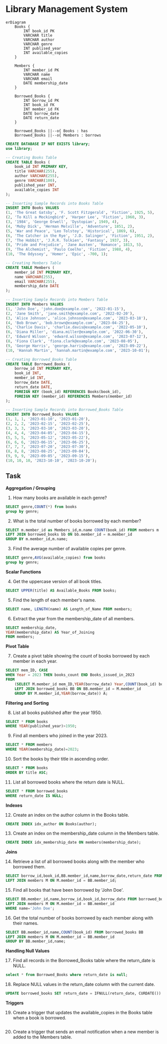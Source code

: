 # Library Management System

```mermaid
erDiagram
    Books {
        INT book_id PK
        VARCHAR title
        VARCHAR author
        VARCHAR genre
        INT publised_year
        INT available_copies
    }

    Members {
        INT member_id PK
        VARCHAR name
        VARCHAR email
        DATE membership_date
    }

    Borrowed_Books {
        INT borrow_id PK
        INT book_id FK
        INT member_id FK
        DATE borrow_date
        DATE return_date
    }
    
    Borrowed_Books ||--o{ Books : has
    Borrowed_Books ||--o{ Members : borrows
```

```sql
CREATE DATABASE IF NOT EXISTS library;
use library;

-- Creating Books Table
CREATE TABLE Books (
    book_id INT PRIMARY KEY,
    title VARCHAR(255),
    author VARCHAR(255),
    genre VARCHAR(100),
    published_year INT,
    available_copies INT
);

-- Inserting Sample Records into Books Table
INSERT INTO Books VALUES
(1, 'The Great Gatsby', 'F. Scott Fitzgerald', 'Fiction', 1925, 5),
(2, 'To Kill a Mockingbird', 'Harper Lee', 'Fiction', 1960, 3),
(3, '1984', 'George Orwell', 'Dystopian', 1949, 4),
(4, 'Moby Dick', 'Herman Melville', 'Adventure', 1851, 2),
(5, 'War and Peace', 'Leo Tolstoy', 'Historical', 1869, 6),
(6, 'The Catcher in the Rye', 'J.D. Salinger', 'Fiction', 1951, 2),
(7, 'The Hobbit', 'J.R.R. Tolkien', 'Fantasy', 1937, 3),
(8, 'Pride and Prejudice', 'Jane Austen', 'Romance', 1813, 5),
(9, 'The Alchemist', 'Paulo Coelho', 'Fiction', 1988, 4),
(10, 'The Odyssey', 'Homer', 'Epic', -700, 1);

-- Creating Members Table
CREATE TABLE Members (
    member_id INT PRIMARY KEY,
    name VARCHAR(255),
    email VARCHAR(255),
    membership_date DATE
);

-- Inserting Sample Records into Members Table
INSERT INTO Members VALUES
(1, 'John Doe', 'john.doe@example.com', '2022-01-15'),
(2, 'Jane Smith', 'jane.smith@example.com', '2022-02-20'),
(3, 'Alice Johnson', 'alice.johnson@example.com', '2023-03-18'),
(4, 'Bob Brown', 'bob.brown@example.com', '2023-04-25'),
(5, 'Charlie Davis', 'charlie.davis@example.com', '2022-05-10'),
(6, 'Diana Miller', 'diana.miller@example.com', '2022-06-30'),
(7, 'Edward Wilson', 'edward.wilson@example.com', '2023-07-12'),
(8, 'Fiona Clark', 'fiona.clark@example.com', '2023-08-05'),
(9, 'George Harris', 'george.harris@example.com', '2023-09-22'),
(10, 'Hannah Martin', 'hannah.martin@example.com', '2023-10-01');

-- Creating Borrowed_Books Table
CREATE TABLE Borrowed_Books (
    borrow_id INT PRIMARY KEY,
    book_id INT,
    member_id INT,
    borrow_date DATE,
    return_date DATE,
    FOREIGN KEY (book_id) REFERENCES Books(book_id),
    FOREIGN KEY (member_id) REFERENCES Members(member_id)
);

-- Inserting Sample Records into Borrowed_Books Table
INSERT INTO Borrowed_Books VALUES
(1, 1, 1, '2023-01-10', '2023-01-20'),
(2, 2, 2, '2023-02-15', '2023-02-25'),
(3, 3, 3, '2023-03-10', '2023-03-20'),
(4, 4, 4, '2023-04-05', '2023-04-15'),
(5, 5, 5, '2023-05-12', '2023-05-22'),
(6, 6, 6, '2023-06-15', '2023-06-25'),
(7, 7, 7, '2023-07-20', '2023-07-30'),
(8, 8, 8, '2023-08-25', '2023-09-04'),
(9, 9, 9, '2023-09-05', '2023-09-15'),
(10, 10, 10, '2023-10-10', '2023-10-20');

```

## Task

**Aggregation / Grouping**

1. How many books are available in each genre?
```sql
SELECT genre,COUNT(*) from books
group by genre;
```
2. What is the total number of books borrowed by each member?
```sql
SELECT m.member_id as Members_id,m.name COUNT(book_id) FROM members m
LEFT JOIN borrowed_books bb ON bb.member_id = m.member_id
GROUP BY m.member_id,m.name;
```
3. Find the average number of available copies per genre.
```sql
SELECT genre,AVG(available_copies) from books
group by genre;
```

**Scalar Functions**

4. Get the uppercase version of all book titles.
```sql
SELECT UPPER(title) AS Available_Books FROM books;
```
5. Find the length of each member's name.
```sql
SELECT name, LENGTH(name) AS Length_of_Name FROM members;
```
6. Extract the year from the membership_date of all members.
```sql
SELECT membership_date, 
YEAR(membership_date) AS Year_of_Joining 
FROM members;
```

**Pivot Table**

7. Create a pivot table showing the count of books borrowed by each member in each year.
```sql
SELECT mem_ID, CASE 
WHEN Year = 2023 THEN books_count END Books_issued_in_2023
FROM 
	(SELECT M.member_id mem_ID,YEAR(borrow_date) Year,COUNT(book_id) books_count FROM members M
	LEFT JOIN borrowed_books BB ON BB.member_id = M.member_id
	GROUP BY M.member_id,YEAR(borrow_date)) A;
```

**Filtering and Sorting**

8. List all books published after the year 1950.
```sql
SELECT * FROM books
WHERE YEAR(published_year)>1950;
```
9. Find all members who joined in the year 2023.
```sql
SELECT * FROM members
WHERE YEAR(membership_date)=2023;
```
10. Sort the books by their title in ascending order.
```sql
SELECT * FROM books
ORDER BY title ASC;
```
11. List all borrowed books where the return date is NULL.
```sql
SELECT * FROM borrowed_books
WHERE return_date IS NULL;
```

**Indexes**

12. Create an index on the author column in the Books table.
```sql
CREATE INDEX idx_author ON Books(author);
```
13. Create an index on the membership_date column in the Members table.
```sql
CREATE INDEX idx_membership_date ON members(membership_date);
```

**Joins**

14. Retrieve a list of all borrowed books along with the member who borrowed them.
```sql
SELECT borrow_id,book_id,BB.member_id,name,borrow_date,return_date FROM borrowed_books BB
LEFT JOIN members M ON M.member_id = BB.member_id;
```
15. Find all books that have been borrowed by 'John Doe'.
```sql
SELECT BB.member_id,name,borrow_id,book_id,borrow_date FROM borrowed_books BB
LEFT JOIN members M ON M.member_id = BB.member_id
WHERE name='John Doe';
```
16. Get the total number of books borrowed by each member along with their names.
```sql
SELECT BB.member_id,name,COUNT(book_id) FROM borrowed_books BB
LEFT JOIN members M ON M.member_id = BB.member_id
GROUP BY BB.member_id,name;
```
**Handling Null Values**

17. Find all records in the Borrowed_Books table where the return_date is NULL.
```sql
select * from Borrowed_Books where return_date is null;
```
18. Replace NULL values in the return_date column with the current date.
```sql
UPDATE borrowed_books SET return_date = IFNULL(return_date, CURDATE())
```
**Triggers**

19. Create a trigger that updates the available_copies in the Books table when a book is borrowed.
```sql

```
20. Create a trigger that sends an email notification when a new member is added to the Members table.
```sql

```